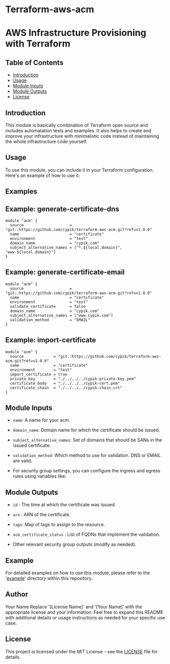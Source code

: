 # Terraform-aws-acm

# AWS Infrastructure Provisioning with Terraform

## Table of Contents
- [Introduction](#introduction)
- [Usage](#usage)
- [Module Inputs](#module-inputs)
- [Module Outputs](#module-outputs)
- [License](#license)

## Introduction
This module is basically combination of Terraform open source and includes automatation tests and examples. It also helps to create and improve your infrastructure with minimalistic code instead of maintaining the whole infrastructure code yourself.

## Usage
To use this module, you can include it in your Terraform configuration. Here's an example of how to use it:

## Examples

## Example: generate-certificate-dns

```hcl
module "acm" {
  source                    = "git::https://github.com/cypik/terraform-aws-acm.git?ref=v1.0.0"
  name                      = "certificate"
  environment               = "test"
  domain_name               = "cypik.com"
  subject_alternative_names = ["*.${local.domain}", "www.${local.domain}"]
}
```

## Example: generate-certificate-email
```hcl
module "acm" {
  source                    = "git::https://github.com/cypik/terraform-aws-acm.git?ref=v1.0.0"
  name                      = "certificate"
  environment               = "test"
  validate_certificate      = false
  domain_name               = "cypik.com"
  subject_alternative_names = ["www.cypik.com"]
  validation_method         = "EMAIL"
}
```

## Example: import-certificate
```hcl
module "acm" {
  source             = "git::https://github.com/cypik/terraform-aws-acm.git?ref=v1.0.0"
  name               = "certificate"
  environment        = "test"
  import_certificate = true
  private_key        = "./../../../cypik-private-key.pem"
  certificate_body   = "./../../../cypik-cert.pem"
  certificate_chain  = "./../../../cypik-chain.crt"
}
```

## Module Inputs
- `name`: A name for your acm.
- `domain_name`: Domain name for which the certificate should be issued.
- `subject_alternative_names`: Set of domains that should be SANs in the issued certificate.
- `validation_method`: Which method to use for validation. DNS or EMAIL are valid.

- For security group settings, you can configure the ingress and egress rules using variables like:

## Module Outputs
- `id` : The time at which the certificate was issued.
- `arn` :  ARN of the certificate.
- `tags`: Map of tags to assign to the resource.
- `acm_certificate_status` : List of FQDNs that implement the validation.

- Other relevant security group outputs (modify as needed).

## Example
For detailed examples on how to use this module, please refer to the '[example](https://github.com/cypik/terraform-aws-acm/blob/master/example)' directory within this repository.

## Author
Your Name Replace '[License Name]' and '[Your Name]' with the appropriate license and your information. Feel free to expand this README with additional details or usage instructions as needed for your specific use case.

## License
This project is licensed under the MIT License - see the [LICENSE](https://github.com/cypik/terraform-aws-acm/blob/master/LICENSE) file for details.
